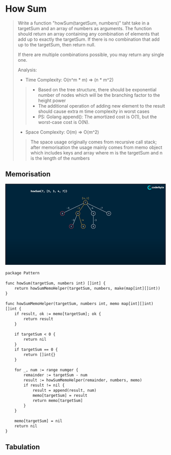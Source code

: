 # How Sum
> Write a function "howSum(targetSum, numbers)" taht take in a targetSum and an array of numbers as arguments.
> The function should return an array containing any combination of elements that add up to exactly the targetSum.
> If there is no combination that add up to the targetSum, then return null.
> 
> If there are multiple combinations possible, you may return any single one.
>
> Analysis:
> - Time Complexity: O(n^m * m) => (n * m^2)
> > + Based on the tree structure, there should be exponential number of nodes which will be the branching factor to the height power
> > + The additional operation of adding new element to the result should cause extra m time complexity in worst cases
> > + PS: Golang append(): The amortized cost is O(1), but the worst-case cost is O(N).
> - Space Complexity: O(m) => O(m^2)
> > The space usage originally comes from recursive call stack; after memorisation the usage mainly comes from memo object which includes keys and array
> where m is the targetSum and n is the length of the numbers

## Memorisation
![How Sum - Memorisation](../pics/howSum-Memorisation.png)
```Golang
package Pattern

func howSum(targetSum, numbers int) []int] {
    return howSumMemoHelper(targetSum, numbers, make(map[int][]int))
}

func howSumMemoHelper(targetSum, numbers int, memo map[int][]int) []int {
    if result, ok := memo[targetSum]; ok {
        return result
    }

    if targetSum < 0 {
        return nil
    }
    if targetSum == 0 {
        return []int{}
    }

    for _, num := range numger {
        remainder := targetSum - num
        result := howSumMemoHelper(remainder, numbers, memo)
        if result != nil {
            result = append(result, num)
            memo[targetSum] = result
            return memo[targetSum]
        }
    }

    memo[targetSum] = nil
    return nil
}
```

## Tabulation
